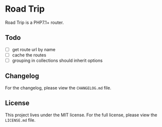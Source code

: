 # Road Trip
Road Trip is a PHP7.1+ router.

## Todo
- [ ] get route url by name
- [ ] cache the routes
- [ ] grouping in collections should inherit options

## Changelog
For the changelog, please view the `CHANGELOG.md` file.

## License
This project lives under the MIT license. For the full license, please view the `LICENSE.md` file.